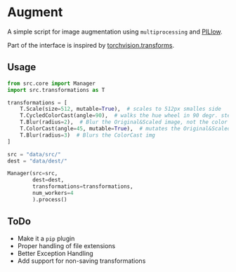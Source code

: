 # Augment

A simple script for image augmentation using `multiprocessing` and
[PILlow](https://pillow.readthedocs.io).

Part of the interface is inspired by
[torchvision.transforms](http://pytorch.org/docs/torchvision/transforms.html).

## Usage

```python
from src.core import Manager
import src.transformations as T

transformations = [
    T.Scale(size=512, mutable=True),  # scales to 512px smalles side
    T.CycledColorCast(angle=90),  # walks the hue wheel in 90 degr. steps
    T.Blur(radius=2),  # Blur the Original&Scaled image, not the color cast
    T.ColorCast(angle=45, mutable=True),  # mutates the Original&Scaled img
    T.Blur(radius=3)  # Blurs the ColorCast img
]

src = "data/src/"
dest = "data/dest/"

Manager(src=src,
        dest=dest,
        transformations=transformations,
        num_workers=4
        ).process()
```

## ToDo

- Make it a `pip` plugin
- Proper handling of file extensions
- Better Exception Handling
- Add support for non-saving transformations
